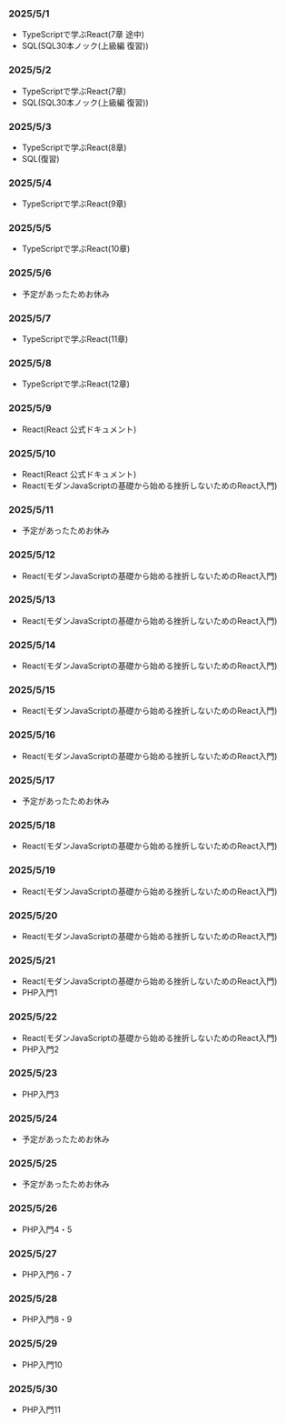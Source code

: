### 2025/5/1
- TypeScriptで学ぶReact(7章 途中)
- SQL(SQL30本ノック(上級編 復習))

### 2025/5/2
- TypeScriptで学ぶReact(7章)
- SQL(SQL30本ノック(上級編 復習))

### 2025/5/3
- TypeScriptで学ぶReact(8章)
- SQL(復習)

### 2025/5/4
- TypeScriptで学ぶReact(9章)

### 2025/5/5
- TypeScriptで学ぶReact(10章)

### 2025/5/6
- 予定があったためお休み

### 2025/5/7
- TypeScriptで学ぶReact(11章)

### 2025/5/8
- TypeScriptで学ぶReact(12章)

### 2025/5/9
- React(React 公式ドキュメント)

### 2025/5/10
- React(React 公式ドキュメント)
- React(モダンJavaScriptの基礎から始める挫折しないためのReact入門)

### 2025/5/11
- 予定があったためお休み

### 2025/5/12
- React(モダンJavaScriptの基礎から始める挫折しないためのReact入門)

### 2025/5/13
- React(モダンJavaScriptの基礎から始める挫折しないためのReact入門)

### 2025/5/14
- React(モダンJavaScriptの基礎から始める挫折しないためのReact入門)

### 2025/5/15
- React(モダンJavaScriptの基礎から始める挫折しないためのReact入門)

### 2025/5/16
- React(モダンJavaScriptの基礎から始める挫折しないためのReact入門)

### 2025/5/17
- 予定があったためお休み

### 2025/5/18
- React(モダンJavaScriptの基礎から始める挫折しないためのReact入門)

### 2025/5/19
- React(モダンJavaScriptの基礎から始める挫折しないためのReact入門)

### 2025/5/20
- React(モダンJavaScriptの基礎から始める挫折しないためのReact入門)

### 2025/5/21
- React(モダンJavaScriptの基礎から始める挫折しないためのReact入門)
- PHP入門1

### 2025/5/22
- React(モダンJavaScriptの基礎から始める挫折しないためのReact入門)
- PHP入門2

### 2025/5/23
- PHP入門3

### 2025/5/24
- 予定があったためお休み

### 2025/5/25
- 予定があったためお休み

### 2025/5/26
- PHP入門4・5

### 2025/5/27
- PHP入門6・7

### 2025/5/28
- PHP入門8・9

### 2025/5/29
- PHP入門10

### 2025/5/30
- PHP入門11